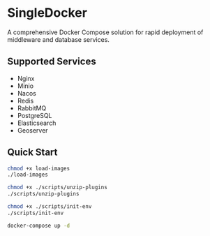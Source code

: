 # SingleDocker

A comprehensive Docker Compose solution for rapid deployment of middleware and database services.

## Supported Services

- Nginx
- Minio 
- Nacos
- Redis
- RabbitMQ 
- PostgreSQL
- Elasticsearch 
- Geoserver

## Quick Start

```bash
chmod +x load-images
./load-images

chmod +x ./scripts/unzip-plugins
./scripts/unzip-plugins

chmod +x ./scripts/init-env
./scripts/init-env

docker-compose up -d
```



